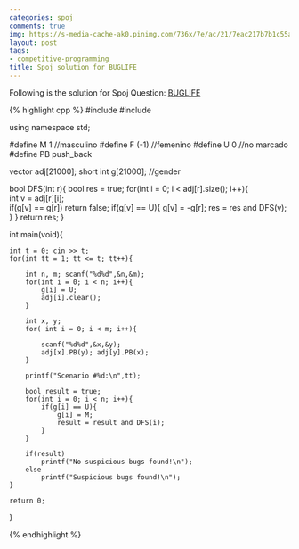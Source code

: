 ```yaml
---
categories: spoj
comments: true
img: https://s-media-cache-ak0.pinimg.com/736x/7e/ac/21/7eac217b7b1c55ab7fd56758e4e181be.jpg
layout: post
tags:
- competitive-programming
title: Spoj solution for BUGLIFE
---
```


Following is the solution for Spoj Question: [BUGLIFE](http://www.spoj.com/problems/BUGLIFE/)

{% highlight cpp %}
#include <iostream>
#include <vector>
 
using namespace std;
 
#define M 1 //masculino
#define F (-1) //femenino
#define U 0 //no marcado
#define PB push_back
 
 
vector<int> adj[21000];
short int g[21000]; //gender
 
 
bool DFS(int r){
    bool res = true;
    for(int i = 0; i < adj[r].size(); i++){        
        int v = adj[r][i];          
        if(g[v] == g[r]) return false;
        if(g[v] == U){
            g[v] = -g[r];
            res = res and DFS(v);
        }
    }
    return res;
}
 
 
 
int main(void){
   
    int t = 0; cin >> t;
    for(int tt = 1; tt <= t; tt++){
   
        int n, m; scanf("%d%d",&n,&m);
        for(int i = 0; i < n; i++){
            g[i] = U;
            adj[i].clear();
        }
       
        int x, y;
        for( int i = 0; i < m; i++){
           
            scanf("%d%d",&x,&y);
            adj[x].PB(y); adj[y].PB(x);
        }    
   
        printf("Scenario #%d:\n",tt);
       
        bool result = true;
        for(int i = 0; i < n; i++){
            if(g[i] == U){
                g[i] = M;
                result = result and DFS(i);
            }
        }
       
        if(result)
            printf("No suspicious bugs found!\n");
        else
            printf("Suspicious bugs found!\n");
    }
 
    return 0;
}

{% endhighlight %}